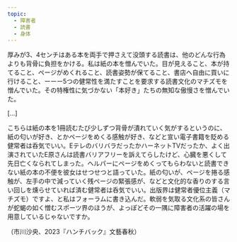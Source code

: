 ```yaml
---
topic:
  - 障害者
  - 読書
  - 身体
---
```

厚みが3、4センチはある本を両手で押さえて没頭する読書は、他のどんな行為よりも背骨に負担をかける。私は紙の本を憎んでいた。目が見えること、本が持てること、ページがめくれること、読書姿勢が保てること、書店へ自由に買いに行けること、ーーー5つの健常性を満たすことを要求する読書文化のマチズモを憎んでいた。その特権性に気づかない「本好き」たちの無知な傲慢さを憎んでいた。

\[…]

こちらは紙の本を1冊読むたび少しずつ背骨が潰れていく気がするというのに、紙の匂いが好き、とかページをめくる感触が好き、などと宣い電子書籍を貶める健常者は呑気でいい。EテレのバリバラだったかハーネットTVだったか、よく出演されていたE原さんは読書バリアフリーを訴えてらしたけど、心臓を悪くして先日亡くなられてしまった。ヘルパーにページをめくってもらわないと読書できない紙の本の不便を彼女はせつせつと語っていた。紙の匂いが、ページを捲る感触が、左手の中で減っていく残ページの緊張感が、などと文化的な香りのする言い回しを燻らせていれば済む健常者は呑気でいい。出版界は健常者優位主義（マチズモ）ですよ、と私はフォーラムに書き込んだ。軟弱を気取る文化系の皆さんが蛇蝎の如く憎むスポーツ界のほうが、よっぽどその一隅に障害者の活躍の場を用意しているじゃないですか。

（市川沙央、2023『ハンチバック』文藝春秋）